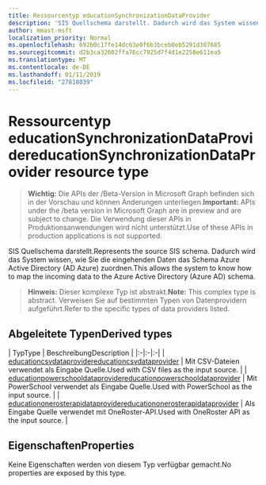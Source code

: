 ```yaml
---
title: Ressourcentyp educationSynchronizationDataProvider
description: 'SIS Quellschema darstellt. Dadurch wird das System wissen, wie Sie die eingehenden Daten das Schema Azure Active Directory (AD Azure) zuordnen. '
author: mmast-msft
localization_priority: Normal
ms.openlocfilehash: 692b0c17fe14dc63e0f6b3bceb0eb5291d307685
ms.sourcegitcommit: d2b3ca32602ffa76cc7925d7f4d1e2258e611ea5
ms.translationtype: MT
ms.contentlocale: de-DE
ms.lasthandoff: 01/11/2019
ms.locfileid: "27818039"
---
```

# <a name="educationsynchronizationdataprovider-resource-type"></a><span data-ttu-id="0ae04-104">Ressourcentyp educationSynchronizationDataProvider</span><span class="sxs-lookup"><span data-stu-id="0ae04-104">educationSynchronizationDataProvider resource type</span></span>

> <span data-ttu-id="0ae04-105">**Wichtig:** Die APIs der /Beta-Version in Microsoft Graph befinden sich in der Vorschau und können Änderungen unterliegen.</span><span class="sxs-lookup"><span data-stu-id="0ae04-105">**Important:** APIs under the /beta version in Microsoft Graph are in preview and are subject to change.</span></span> <span data-ttu-id="0ae04-106">Die Verwendung dieser APIs in Produktionsanwendungen wird nicht unterstützt.</span><span class="sxs-lookup"><span data-stu-id="0ae04-106">Use of these APIs in production applications is not supported.</span></span>

<span data-ttu-id="0ae04-107">SIS Quellschema darstellt.</span><span class="sxs-lookup"><span data-stu-id="0ae04-107">Represents the source SIS schema.</span></span> <span data-ttu-id="0ae04-108">Dadurch wird das System wissen, wie Sie die eingehenden Daten das Schema Azure Active Directory (AD Azure) zuordnen.</span><span class="sxs-lookup"><span data-stu-id="0ae04-108">This allows the system to know how to map the incoming data to the Azure Active Directory (Azure AD) schema.</span></span> 

> <span data-ttu-id="0ae04-109">**Hinweis:** Dieser komplexe Typ ist abstrakt.</span><span class="sxs-lookup"><span data-stu-id="0ae04-109">**Note:** This complex type is abstract.</span></span> <span data-ttu-id="0ae04-110">Verweisen Sie auf bestimmten Typen von Datenprovidern aufgeführt.</span><span class="sxs-lookup"><span data-stu-id="0ae04-110">Refer to the specific types of data providers listed.</span></span>

## <a name="derived-types"></a><span data-ttu-id="0ae04-111">Abgeleitete Typen</span><span class="sxs-lookup"><span data-stu-id="0ae04-111">Derived types</span></span>
| <span data-ttu-id="0ae04-112">Typ</span><span class="sxs-lookup"><span data-stu-id="0ae04-112">Type</span></span> | <span data-ttu-id="0ae04-113">Beschreibung</span><span class="sxs-lookup"><span data-stu-id="0ae04-113">Description</span></span> | 
|:-|:-|:-|
| [<span data-ttu-id="0ae04-114">educationcsvdataprovider</span><span class="sxs-lookup"><span data-stu-id="0ae04-114">educationcsvdataprovider</span></span>](educationcsvdataprovider.md) | <span data-ttu-id="0ae04-115">Mit CSV-Dateien verwendet als Eingabe Quelle.</span><span class="sxs-lookup"><span data-stu-id="0ae04-115">Used with CSV files as the input source.</span></span> |
| [<span data-ttu-id="0ae04-116">educationpowerschooldataprovider</span><span class="sxs-lookup"><span data-stu-id="0ae04-116">educationpowerschooldataprovider</span></span>](educationpowerschooldataprovider.md) | <span data-ttu-id="0ae04-117">Mit PowerSchool verwendet als Eingabe Quelle.</span><span class="sxs-lookup"><span data-stu-id="0ae04-117">Used with PowerSchool as the input source.</span></span> |
| [<span data-ttu-id="0ae04-118">educationonerosterapidataprovider</span><span class="sxs-lookup"><span data-stu-id="0ae04-118">educationonerosterapidataprovider</span></span>](educationonerosterapidataprovider.md) | <span data-ttu-id="0ae04-119">Als Eingabe Quelle verwendet mit OneRoster-API.</span><span class="sxs-lookup"><span data-stu-id="0ae04-119">Used with OneRoster API as the input source.</span></span> |

## <a name="properties"></a><span data-ttu-id="0ae04-120">Eigenschaften</span><span class="sxs-lookup"><span data-stu-id="0ae04-120">Properties</span></span>

<span data-ttu-id="0ae04-121">Keine Eigenschaften werden von diesem Typ verfügbar gemacht.</span><span class="sxs-lookup"><span data-stu-id="0ae04-121">No properties are exposed by this type.</span></span>
